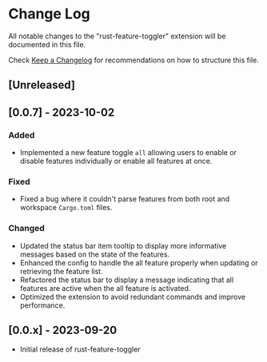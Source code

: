 # Change Log

All notable changes to the "rust-feature-toggler" extension will be documented in this file.

Check [Keep a Changelog](http://keepachangelog.com/) for recommendations on how to structure this file.

## [Unreleased]

## [0.0.7] - 2023-10-02

### Added

- Implemented a new feature toggle `all` allowing users to enable or disable features individually or enable all features at once.

### Fixed

- Fixed a bug where it couldn't parse features from both root and workspace `Cargo.toml` files.

### Changed

- Updated the status bar item tooltip to display more informative messages based on the state of the features.
- Enhanced the config to handle the all feature properly when updating or retrieving the feature list.
- Refactored the status bar to display a message indicating that all features are active when the all feature is activated.
- Optimized the extension to avoid redundant commands and improve performance.

## [0.0.x] - 2023-09-20

- Initial release of rust-feature-toggler
